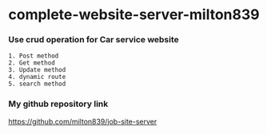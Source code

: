 # complete-website-server-milton839

### Use crud operation for Car service website

    1. Post method
    2. Get method
    3. Update method
    4. dynamic route
    5. search method

### My github repository link

https://github.com/milton839/job-site-server
